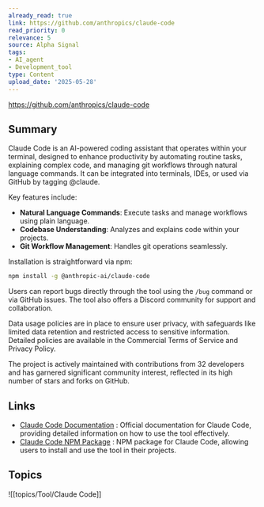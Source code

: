 ```yaml
---
already_read: true
link: https://github.com/anthropics/claude-code
read_priority: 0
relevance: 5
source: Alpha Signal
tags:
- AI_agent
- Development_tool
type: Content
upload_date: '2025-05-28'
---
```


https://github.com/anthropics/claude-code
## Summary

Claude Code is an AI-powered coding assistant that operates within your terminal, designed to enhance productivity by automating routine tasks, explaining complex code, and managing git workflows through natural language commands. It can be integrated into terminals, IDEs, or used via GitHub by tagging @claude.

Key features include:
- **Natural Language Commands**: Execute tasks and manage workflows using plain language.
- **Codebase Understanding**: Analyzes and explains code within your projects.
- **Git Workflow Management**: Handles git operations seamlessly.

Installation is straightforward via npm:
```bash
npm install -g @anthropic-ai/claude-code
```

Users can report bugs directly through the tool using the `/bug` command or via GitHub issues. The tool also offers a Discord community for support and collaboration.

Data usage policies are in place to ensure user privacy, with safeguards like limited data retention and restricted access to sensitive information. Detailed policies are available in the Commercial Terms of Service and Privacy Policy.

The project is actively maintained with contributions from 32 developers and has garnered significant community interest, reflected in its high number of stars and forks on GitHub.
## Links

- [Claude Code Documentation](https://docs.anthropic.com/s/claude-code) : Official documentation for Claude Code, providing detailed information on how to use the tool effectively.
- [Claude Code NPM Package](https://www.npmjs.com/package/@anthropic-ai/claude-code) : NPM package for Claude Code, allowing users to install and use the tool in their projects.

## Topics

![[topics/Tool/Claude Code]]